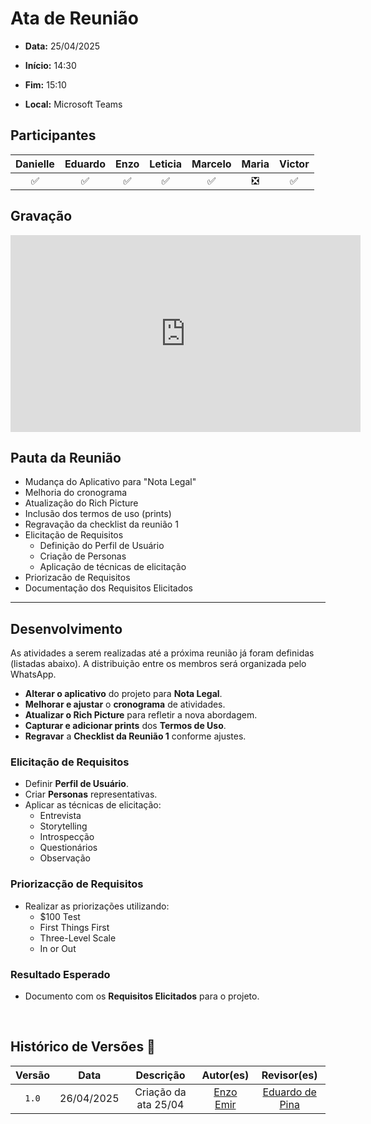 # Ata de Reunião 

- **Data:** 25/04/2025

- **Início:** 14:30

- **Fim:** 15:10

- **Local:** Microsoft Teams

## Participantes

| Danielle | Eduardo | Enzo | Leticia | Marcelo | Maria | Victor |
| :-: | :-: | :-: | :-: | :-: | :-: | :-: |
| ✅ | ✅ | ✅ | ✅ | ✅ | ❎ | ✅ |

## Gravação

<p style="text-align: center">
<iframe width="560" height="315" src="https://www.youtube.com/embed/yKIlxDFhgtc?si=5NQQwTEZZ9dNdhMd" title="YouTube video player" frameborder="0" allow="accelerometer; autoplay; clipboard-write; encrypted-media; gyroscope; picture-in-picture; web-share" referrerpolicy="strict-origin-when-cross-origin" allowfullscreen></iframe>
</p>

## Pauta da Reunião

- Mudança do Aplicativo para "Nota Legal"
- Melhoria do cronograma
- Atualização do Rich Picture
- Inclusão dos termos de uso (prints)
- Regravação da checklist da reunião 1
- Elicitação de Requisitos
  - Definição do Perfil de Usuário
  - Criação de Personas
  - Aplicação de técnicas de elicitação 
- Priorizacão de Requisitos
- Documentação dos Requisitos Elicitados

---

## Desenvolvimento

As atividades a serem realizadas até a próxima reunião já foram definidas (listadas abaixo). A distribuição entre os membros será organizada pelo WhatsApp.

- **Alterar o aplicativo** do projeto para **Nota Legal**.
- **Melhorar e ajustar** o **cronograma** de atividades.
- **Atualizar o Rich Picture** para refletir a nova abordagem.
- **Capturar e adicionar prints** dos **Termos de Uso**.
- **Regravar** a **Checklist da Reunião 1** conforme ajustes.

### Elicitação de Requisitos
- Definir **Perfil de Usuário**.
- Criar **Personas** representativas.
- Aplicar as técnicas de elicitação:
  - Entrevista
  - Storytelling
  - Introspecção
  - Questionários
  - Observação

### Priorizacção de Requisitos
- Realizar as priorizações utilizando:
  - $100 Test
  - First Things First
  - Three-Level Scale
  - In or Out

### Resultado Esperado
- Documento com os **Requisitos Elicitados** para o projeto.

<br>

## Histórico de Versões 📅

| Versão | Data | Descrição | Autor(es) | Revisor(es) |
| :-: | :-: | :-: | :-: | :-: |
| `1.0`  | 26/04/2025 | Criação da ata 25/04 | [Enzo Emir](https://github.com/EnzoEmir) | [Eduardo de Pina](https://github.com/eduardodpms) |
